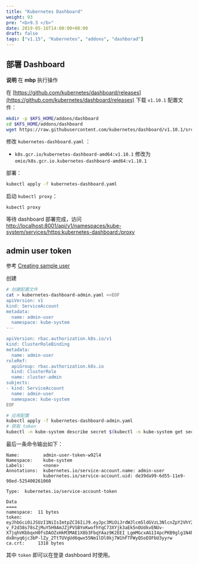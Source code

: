 ```yaml
---
title: "Kubernetes Dashboard"
weight: 93
pre: "<b>9.3 </b>"
date: 2019-05-16T14:00:00+08:00
draft: false
tags: ["v1.15", "Kubernetes", "addons", "dashborad"]
---
```


## 部署 Dashboard

**说明** 在 **mbp** 执行操作

在 [https://github.com/kubernetes/dashboard/releases](https://github.com/kubernetes/dashboard/releases) 下载 `v1.10.1` 配置文件：

```sh
mkdir -p $KFS_HOME/addons/dashboard
cd $KFS_HOME/addons/dashboard
wget https://raw.githubusercontent.com/kubernetes/dashboard/v1.10.1/src/deploy/recommended/kubernetes-dashboard.yaml
```

修改 `kubernetes-dashboard.yaml` ：

- `k8s.gcr.io/kubernetes-dashboard-amd64:v1.10.1` 修改为 `omio/k8s.gcr.io.kubernetes-dashboard-amd64:v1.10.1`

部署：

```sh
kubectl apply -f kubernetes-dashboard.yaml
```

启动 `kubectl proxy`：

```
kubectl proxy
```

等待 dashboard 部署完成，访问 [http://localhost:8001/api/v1/namespaces/kube-system/services/https:kubernetes-dashboard:/proxy](http://localhost:8001/api/v1/namespaces/kube-system/services/https:kubernetes-dashboard:/proxy)

## admin user token

参考 [Creating sample user](https://github.com/kubernetes/dashboard/wiki/Creating-sample-user)

创建

```sh
# 创建配置文件
cat > kubernetes-dashboard-admin.yaml <<EOF
apiVersion: v1
kind: ServiceAccount
metadata:
  name: admin-user
  namespace: kube-system
---

apiVersion: rbac.authorization.k8s.io/v1
kind: ClusterRoleBinding
metadata:
  name: admin-user
roleRef:
  apiGroup: rbac.authorization.k8s.io
  kind: ClusterRole
  name: cluster-admin
subjects:
- kind: ServiceAccount
  name: admin-user
  namespace: kube-system
EOF

# 应用配置
kubectl apply -f kubernetes-dashboard-admin.yaml
# 获取 token
kubectl -n kube-system describe secret $(kubectl -n kube-system get secret | grep admin-user | awk '{print $1}')
```

最后一条命令输出如下：
```
Name:         admin-user-token-w92l4
Namespace:    kube-system
Labels:       <none>
Annotations:  kubernetes.io/service-account.name: admin-user
              kubernetes.io/service-account.uid: de39da99-6d55-11e9-98ed-525400261060

Type:  kubernetes.io/service-account-token

Data
====
namespace:  11 bytes
token:      eyJhbGciOiJSUzI1NiIsImtpZCI6IiJ9.eyJpc3MiOiJrdWJlcm5ldGVzL3NlcnZpY2VhY2NvdW50Iiwia3ViZXJuZXRlcy5pby9zZXJ2aWNlYWNjb3VudC9uYW1lc3BhY2UiOiJrdWJlLXN5c3RlbSIsImt1YmVybmV0ZXMuaW8vc2VydmljZWFjY291bnQvc2VjcmV0Lm5hbWUiOiJhZG1pbi11c2VyLXRva2VuLXc5Mmw0Iiwia3ViZXJuZXRlcy5pby9zZXJ2aWNlYWNjb3VudC9zZXJ2aWNlLWFjY291bnQubmFtZSI6ImFkbWluLXVzZXIiLCJrdWJlcm5ldGVzLmlvL3NlcnZpY2VhY2NvdW50L3NlcnZpY2UtYWNjb3VudC51aWQiOiJkZTM5ZGE5OS02ZDU1LTExZTktOThlZC01MjU0MDAyNjEwNjAiLCJzdWIiOiJzeXN0ZW06c2VydmljZWFjY291bnQ6a3ViZS1zeXN0ZW06YWRtaW4tdXNlciJ9.REHia-v_F2d38s78sZjMuY5H9AmJZjPVSBYoKwofhYqC73XYjk3aEk5nOUdkvENUv-X7jqhVKbbqxH0fsDAOZxHkM3MAE1X8b3FbqYAaz9K2EEI_LgmMGcxAG1I4pcPKB9glg1N4hj4nZoW4CweRSUftXTd1cGtaUfVyT9cJBcM_py7DKDe8OPjSMVcoezyseNsZKDdNZIKsg6FcYoQ5zbqBFM6PcKmYfKzfFRVNxZcjzIx9yINTCwlr_YBKnmu4BZDhu0Ty29X9R4uaDwOKjz-dx8nyq6jc3bP-lZy_2TtTUVgUd6qwx55Nm1lDl0kj7W1hFTFWyQSoEOFbU3yyrw
ca.crt:     1318 bytes
```

其中 `token` 即可以在登录 dashboard 时使用。
